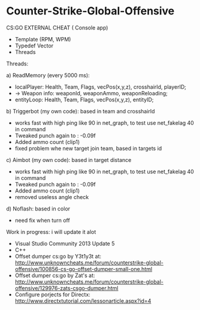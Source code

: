# Counter-Strike-Global-Offensive

CS:GO EXTERNAL CHEAT ( Console app)

* Template (RPM, WPM)
* Typedef Vector
* Threads


Threads:

a) ReadMemory (every 5000 ms):  
* localPlayer: Health, Team, Flags, vecPos(x,y,z), crosshairId, playerID;
* -> Weapon info: weaponId, weaponAmmo, weaponReloading;
* entityLoop: Health, Team, Flags, vecPos(x,y,z), entityID;

b) Triggerbot (my own code):  based in team and crosshairId
* works fast with high ping like 90 in net_graph, to test use net_fakelag 40 in command
* Tweaked punch again to : -0.09f
* Added ammo count (clip1)
* fixed problem whe new target join team, based in targets id

c) Aimbot (my own code): based in target distance
* works fast with high ping like 90 in net_graph, to test use net_fakelag 40 in command
* Tweaked punch again to : -0.09f
* Added ammo count (clip1)
* removed useless angle check

d) Noflash: based in color
* need fix when turn off

Work in progress: i will update it alot

* Visual Studio Community 2013 Update 5
* C++
* Offset dumper cs:go by Y3t1y3t at: http://www.unknowncheats.me/forum/counterstrike-global-offensive/100856-cs-go-offset-dumper-small-one.html
* Offset dumper cs:go by Zat's at: http://www.unknowncheats.me/forum/counterstrike-global-offensive/129976-zats-csgo-dumper.html
* Configure porjects for Directx: http://www.directxtutorial.com/lessonarticle.aspx?id=4

